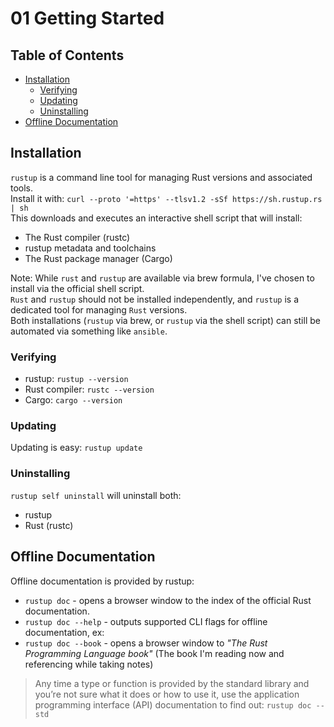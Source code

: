 # 01 Getting Started

## Table of Contents

- [Installation](#installation)
  - [Verifying](#verifying)
  - [Updating](#updating)
  - [Uninstalling](#uninstalling)
- [Offline Documentation](#offline-documentation)

## Installation

`rustup` is a command line tool for managing Rust versions and associated tools.  
Install it with: `curl --proto '=https' --tlsv1.2 -sSf https://sh.rustup.rs | sh`  
This downloads and executes an interactive shell script that will install:
- The Rust compiler (rustc)
- rustup metadata and toolchains
- The Rust package manager (Cargo)

Note: While `rust` and `rustup` are available via brew formula, I've chosen to install via the official shell script.  
`Rust` and `rustup` should not be installed independently, and `rustup` is a dedicated tool for managing `Rust` versions.  
Both installations (`rustup` via brew, or `rustup` via the shell script) can still be automated via something like `ansible`.

### Verifying

- rustup: `rustup --version`  
- Rust compiler: `rustc --version`
- Cargo: `cargo --version`

### Updating

Updating is easy: `rustup update`

### Uninstalling

`rustup self uninstall` will uninstall both:
- rustup
- Rust (rustc)

## Offline Documentation

Offline documentation is provided by rustup:  
- `rustup doc` - opens a browser window to the index of the official Rust documentation.
- `rustup doc --help` - outputs supported CLI flags for offline documentation, ex:  
- `rustup doc --book` - opens a browser window to *"The Rust Programming Language book"* (The book I'm reading now and referencing while taking notes)

> Any time a type or function is provided by the standard library and you’re not sure what it does or how to use it, use the application programming interface (API) documentation to find out:
`rustup doc --std`
